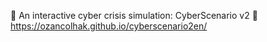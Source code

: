 🚨 An interactive cyber crisis simulation: CyberScenario v2 📌
https://ozancolhak.github.io/cyberscenario2en/







